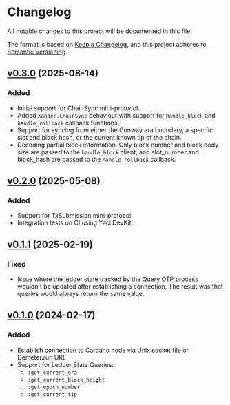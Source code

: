 # Changelog

All notable changes to this project will be documented in this file.

The format is based on [Keep a Changelog](https://keepachangelog.com/en/1.1.0/),
and this project adheres to [Semantic Versioning](https://semver.org/spec/v2.0.0.html).

## [v0.3.0](https://github.com/wowica/xander/releases/tag/v0.3.0) (2025-08-14)

### Added

- Initial support for ChainSync mini-protocol. 
 - Added `Xander.ChainSync` behaviour with support for 
 `handle_block` and `handle_rollback` callback functions.
 - Support for syncing from either the Conway era boundary, a specific slot and
 block hash, or the current known tip of the chain.
 - Decoding partial block information. Only block number and block body size are
 passed to the `handle_block` client, and slot_number and block_hash are
 passed to the `handle_rollback` callback.

## [v0.2.0](https://github.com/wowica/xander/releases/tag/v0.2.0) (2025-05-08)

### Added

- Support for TxSubmission mini-protocol.
- Integration tests on CI using Yaci DevKit.

## [v0.1.1](https://github.com/wowica/xander/releases/tag/v0.1.1) (2025-02-19)

### Fixed

- Issue where the ledger state tracked by the Query OTP process wouldn't be
updated after establishing a connection. The result was that queries would
always return the same value.

## [v0.1.0](https://github.com/wowica/xander/releases/tag/v0.1.0) (2024-02-17)

### Added

- Establish connection to Cardano node via Unix socket file or Demeter.run URL
- Support for Ledger State Queries:
  * `:get_current_era`
  * `:get_current_block_height`
  * `:get_epoch_number`
  * `:get_current_tip`
